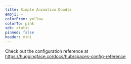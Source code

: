 ```yaml
---
title: Simple Animation Doodle
emoji: ✏️
colorFrom: yellow
colorTo: pink
sdk: static
pinned: false
header: mini
---
```


Check out the configuration reference at https://huggingface.co/docs/hub/spaces-config-reference
